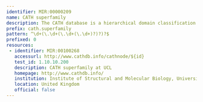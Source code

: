 ```yaml
---
identifier: MIR:00000209
name: CATH superfamily
description: The CATH database is a hierarchical domain classification of protein structures in the Protein Data Bank. Protein structures are classified using a combination of automated and manual procedures. There are four major levels in this hierarchy; Class (secondary structure classification, e.g. mostly alpha), Architecture (classification based on overall shape), Topology (fold family) and  Homologous superfamily (protein domains which are thought to share a common ancestor). This colelction is concerned with superfamily classification.
prefix: cath.superfamily
pattern: ^\d+(\.\d+(\.\d+(\.\d+)?)?)?$
prefixed: 0
resources:
 - identifier: MIR:00100268
   accessurl: http://www.cathdb.info/cathnode/${id}
   test_id: 1.10.10.200
   description: CATH superfamily at UCL
   homepage: http://www.cathdb.info/
   institution: Institute of Structural and Molecular Biology, University College London
   location: United Kingdom
   official: false
---
```

